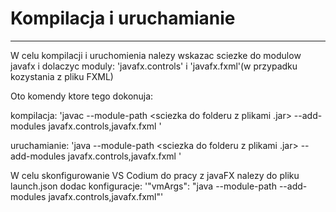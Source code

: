 # Kompilacja i uruchamianie
***
W celu kompilacji i uruchomienia nalezy wskazac sciezke do modulow javafx i dolaczyc moduly: 
'javafx.controls' i 'javafx.fxml'(w przypadku kozystania z pliku FXML)

Oto komendy ktore tego dokonuja:

kompilacja:
'javac --module-path <sciezka do folderu z plikami .jar> --add-modules javafx.controls,javafx.fxml <nazwa pliku.java>'

uruchamianie:
'java --module-path <sciezka do folderu z plikami .jar> --add-modules javafx.controls,javafx.fxml <nazwa pliku>'

W celu skonfigurowanie VS Codium do pracy z javaFX nalezy do pliku launch.json dodac konfiguracje:
'"vmArgs": "java --module-path <sciezka do folderu z modulami javaFX> --add-modules javafx.controls,javafx.fxml"'